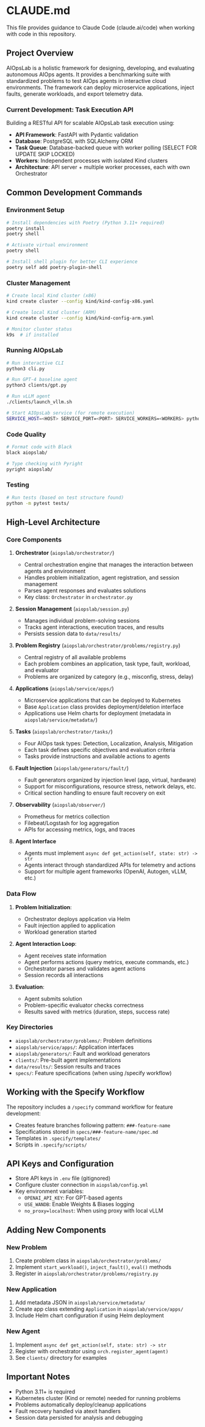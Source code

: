 # CLAUDE.md

This file provides guidance to Claude Code (claude.ai/code) when working with code in this repository.

## Project Overview

AIOpsLab is a holistic framework for designing, developing, and evaluating autonomous AIOps agents. It provides a benchmarking suite with standardized problems to test AIOps agents in interactive cloud environments. The framework can deploy microservice applications, inject faults, generate workloads, and export telemetry data.

### Current Development: Task Execution API
Building a RESTful API for scalable AIOpsLab task execution using:
- **API Framework**: FastAPI with Pydantic validation
- **Database**: PostgreSQL with SQLAlchemy ORM
- **Task Queue**: Database-backed queue with worker polling (SELECT FOR UPDATE SKIP LOCKED)
- **Workers**: Independent processes with isolated Kind clusters
- **Architecture**: API server + multiple worker processes, each with own Orchestrator

## Common Development Commands

### Environment Setup
```bash
# Install dependencies with Poetry (Python 3.11+ required)
poetry install
poetry shell

# Activate virtual environment
poetry shell

# Install shell plugin for better CLI experience
poetry self add poetry-plugin-shell
```

### Cluster Management
```bash
# Create local Kind cluster (x86)
kind create cluster --config kind/kind-config-x86.yaml

# Create local Kind cluster (ARM)
kind create cluster --config kind/kind-config-arm.yaml

# Monitor cluster status
k9s  # if installed
```

### Running AIOpsLab
```bash
# Run interactive CLI
python3 cli.py

# Run GPT-4 baseline agent
python3 clients/gpt.py

# Run vLLM agent
./clients/launch_vllm.sh

# Start AIOpsLab service (for remote execution)
SERVICE_HOST=<HOST> SERVICE_PORT=<PORT> SERVICE_WORKERS=<WORKERS> python service.py
```

### Code Quality
```bash
# Format code with Black
black aiopslab/

# Type checking with Pyright
pyright aiopslab/
```

### Testing
```bash
# Run tests (based on test structure found)
python -m pytest tests/
```

## High-Level Architecture

### Core Components

1. **Orchestrator** (`aiopslab/orchestrator/`)
   - Central orchestration engine that manages the interaction between agents and environment
   - Handles problem initialization, agent registration, and session management
   - Parses agent responses and evaluates solutions
   - Key class: `Orchestrator` in `orchestrator.py`

2. **Session Management** (`aiopslab/session.py`)
   - Manages individual problem-solving sessions
   - Tracks agent interactions, execution traces, and results
   - Persists session data to `data/results/`

3. **Problem Registry** (`aiopslab/orchestrator/problems/registry.py`)
   - Central registry of all available problems
   - Each problem combines an application, task type, fault, workload, and evaluator
   - Problems are organized by category (e.g., misconfig, stress, delay)

4. **Applications** (`aiopslab/service/apps/`)
   - Microservice applications that can be deployed to Kubernetes
   - Base `Application` class provides deployment/deletion interface
   - Applications use Helm charts for deployment (metadata in `aiopslab/service/metadata/`)

5. **Tasks** (`aiopslab/orchestrator/tasks/`)
   - Four AIOps task types: Detection, Localization, Analysis, Mitigation
   - Each task defines specific objectives and evaluation criteria
   - Tasks provide instructions and available actions to agents

6. **Fault Injection** (`aiopslab/generators/fault/`)
   - Fault generators organized by injection level (app, virtual, hardware)
   - Support for misconfigurations, resource stress, network delays, etc.
   - Critical section handling to ensure fault recovery on exit

7. **Observability** (`aiopslab/observer/`)
   - Prometheus for metrics collection
   - Filebeat/Logstash for log aggregation
   - APIs for accessing metrics, logs, and traces

8. **Agent Interface**
   - Agents must implement `async def get_action(self, state: str) -> str`
   - Agents interact through standardized APIs for telemetry and actions
   - Support for multiple agent frameworks (OpenAI, Autogen, vLLM, etc.)

### Data Flow

1. **Problem Initialization**:
   - Orchestrator deploys application via Helm
   - Fault injection applied to application
   - Workload generation started

2. **Agent Interaction Loop**:
   - Agent receives state information
   - Agent performs actions (query metrics, execute commands, etc.)
   - Orchestrator parses and validates agent actions
   - Session records all interactions

3. **Evaluation**:
   - Agent submits solution
   - Problem-specific evaluator checks correctness
   - Results saved with metrics (duration, steps, success rate)

### Key Directories

- `aiopslab/orchestrator/problems/`: Problem definitions
- `aiopslab/service/apps/`: Application interfaces
- `aiopslab/generators/`: Fault and workload generators
- `clients/`: Pre-built agent implementations
- `data/results/`: Session results and traces
- `specs/`: Feature specifications (when using /specify workflow)

## Working with the Specify Workflow

The repository includes a `/specify` command workflow for feature development:
- Creates feature branches following pattern: `###-feature-name`
- Specifications stored in `specs/###-feature-name/spec.md`
- Templates in `.specify/templates/`
- Scripts in `.specify/scripts/`

## API Keys and Configuration

- Store API keys in `.env` file (gitignored)
- Configure cluster connection in `aiopslab/config.yml`
- Key environment variables:
  - `OPENAI_API_KEY`: For GPT-based agents
  - `USE_WANDB`: Enable Weights & Biases logging
  - `no_proxy=localhost`: When using proxy with local vLLM

## Adding New Components

### New Problem
1. Create problem class in `aiopslab/orchestrator/problems/`
2. Implement `start_workload()`, `inject_fault()`, `eval()` methods
3. Register in `aiopslab/orchestrator/problems/registry.py`

### New Application
1. Add metadata JSON in `aiopslab/service/metadata/`
2. Create app class extending `Application` in `aiopslab/service/apps/`
3. Include Helm chart configuration if using Helm deployment

### New Agent
1. Implement `async def get_action(self, state: str) -> str`
2. Register with orchestrator using `orch.register_agent(agent)`
3. See `clients/` directory for examples

## Important Notes

- Python 3.11+ is required
- Kubernetes cluster (Kind or remote) needed for running problems
- Problems automatically deploy/cleanup applications
- Fault recovery handled via atexit handlers
- Session data persisted for analysis and debugging